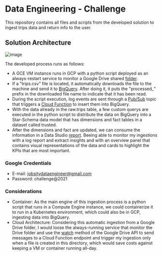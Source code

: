 # Data Engineering - Challenge
This repository contains all files and scripts from the developed solution to ingest trips data and return info to the user.

## Solution Architecture
![image](https://user-images.githubusercontent.com/32855093/123534785-f1faa900-d6f5-11eb-9dae-ce0797eef64f.png)

The developed process runs as follows:
 - A GCE VM instance runs in GCP with a python script deployed as an always-restart service to monitor a Google Drive shared [folder](https://drive.google.com/drive/folders/144a7RKyQC6o9GB1TkEZ-wuSpqV8Lr5tZ?usp=sharing). 
 - If a "trips.csv" file is located, it automatically downloads the file to the machine and send it to [BigQuery](https://console.cloud.google.com/bigquery?project=jobsity-317503&ws=!1m0). After doing it, it puts the "processed_" prefix in the downloaded file name to indicate that it has been read.
 - During the script execution, log events are sent through a [Pub/Sub](https://console.cloud.google.com/cloudpubsub/topic/list?project=jobsity-317503) topic that triggers a [Cloud Function](https://console.cloud.google.com/functions/list?project=jobsity-317503&tab=source) to insert them into BigQuery.
 - With the data already in the raw.trips table, a few custom querys are executed in the python script to distribute the data on BigQuery into a Star-Schema data model that has dimensions and fact tables in a dataset called trusted.
 - After the dimensions and fact are updated, we can consume the information in a Data Studio [report](https://datastudio.google.com/reporting/53518e1c-51d2-4c17-a09d-b5f0369bbf75). Beeing able to monitor my ingestions with a log report and extract insights and with an overview panel that contains visual representations of the data and cards to highlight the KPIs that are most important.

### Google Credentials
 - E-mail: jobsitydataengineer@gmail.com
 - Password: challenge@2021

### Considerations
- Container: As the main engine of this ingestion process is a python script that runs in a Compute Engine instance, we could containerize it to run in a Kubernetes environment, which could also be in GCP, ingesting data into BigQuery. 
- Cloud Architecture: Considering this automatic ingestion from a Google Drive folder, I would loose the always-running service that monitor the Drive folder and use the [watch](https://developers.google.com/drive/api/v3/reference/files/watch) method of the Google Drive API to send messages to a Cloud Function endpoint and trigger my ingestion only when a file is created in this directory, which would save costs against keeping a VM or container running all-day.
